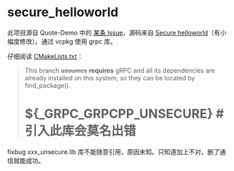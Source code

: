# secure_helloworld

此项目源自 Quote-Demo 中的 [某条 Issue][1]，源码来自 [ Secure helloworld][2]（有小幅度修改）。通过 vcpkg 使用 grpc 库。

仔细阅读 [CMakeLists.txt][cm]：

> This branch ~~assumes~~ **requires** gRPC and all its dependencies are already installed on this system, so they can be located by find_package().
> 
> # ${_GRPC_GRPCPP_UNSECURE}	# 引入此库会莫名出错

fixbug xxx_unsecure.lib 库不能随意引用，原因未知。只知道加上不对，删了通信就能成功。


[1]:https://github.com/tnie/quote-demo/issues/9
[2]:https://github.com/grpc/grpc/issues/9593#issuecomment-277946137
[cm]:CMakeLists.txt

